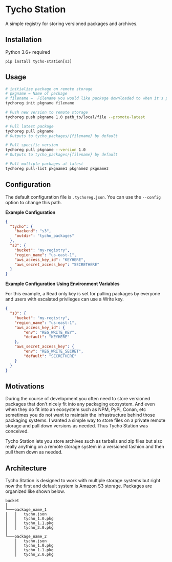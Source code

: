 # Tycho Station

A simple registry for storing versioned packages and archives.

## Installation

Python 3.6+ required

`pip install tycho-station[s3]`

## Usage

```bash
# initialize package on remote storage
# pkgname = Name of package
# filename =  Filename you would like package downloaded to when it's pulled
tychoreg init pkgname filename

# Push new version to remote storage
tychoreg push pkgname 1.0 path_to/local/file --promote-latest

# Pull latest package
tychoreg pull pkgname
# Outputs to tycho_packages/{filename} by default

# Pull specific version
tychoreg pull pkgname --version 1.0
# Outputs to tycho_packages/{filename} by default

# Pull multiple packages at latest
tychoreg pull-list pkgname1 pkgname2 pkgname3
```
## Configuration

The default configuration file is `.tychoreg.json`. You can use the `--config` option to change this path.

**Example Configuration**

```json
{
  "tycho": {
    "backend": "s3",
    "outdir": "tycho_packages"
  },
  "s3": {
    "bucket": "my-registry",
    "region_name": "us-east-1",
    "aws_access_key_id": "KEYHERE",
    "aws_secret_access_key": "SECRETHERE"
  }
}
```

**Example Configuration Using Environment Variables**

For this example, a Read only key is set for pulling packages by everyone and users with escalated privileges can use a Write key.

```json
{
  "s3": {
    "bucket": "my-registry",
    "region_name": "us-east-1",
    "aws_access_key_id": {
        "env": "REG_WRITE_KEY",
        "default": "KEYHERE"
    },
    "aws_secret_access_key": {
        "env": "REG_WRITE_SECRET",
        "default": "SECRETHERE"
    }
  }
}
```

## Motivations

During the course of development you often need to store versioned packages that don't nicely fit into any packaging ecosystem. And even when they do fit into an ecosystem such as NPM, PyPi, Conan, etc sometimes you do not want to maintain the infrastructure behind those packaging systems. I wanted a simple way to store files on a private remote storage and pull down versions as needed. Thus Tycho Station was conceived.

Tycho Station lets you store archives such as tarballs and zip files but also really anything on a remote storage system in a versioned fashion and then pull them down as needed.

## Architecture

Tycho Station is designed to work with multiple storage systems but right now the first and default system is Amazon S3 storage. Packages are organized like shown below.

```
bucket
│
└───package_name_1
│   │   tycho.json
│   │   tycho_1.0.pkg
│   │   tycho_1.1.pkg
│   │   tycho_2.0.pkg
│
└───package_name_2
    │   tycho.json
    │   tycho_1.0.pkg
    │   tycho_1.1.pkg
    │   tycho_2.0.pkg
```
